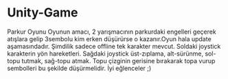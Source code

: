 # Unity-Game
Parkur Oyunu
Oyunun amacı, 2 yarışmacının parkurdaki engelleri geçerek atışlara gelip 3sembolu kim erken düşürürse o kazanır.Oyun hala update aşamasındadır.
Şimdilik sadece offline tek karakter mevcut.
Soldaki joystick karakterin yön hareketleri.
Sağdaki joystick üst-zıplama, alt-sürünme, sol-topu tutmak, sağ-topu atmak.
Topu çizginin gerisine bırakarak topa vurup sembolleri bu şekilde düşürmelidir.
İyi eğlenceler ;)
